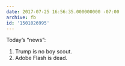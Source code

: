 ```yaml
---
date: 2017-07-25 16:56:35.000000000 -07:00
archive: fb
id: '1501026995'
---
```


Today’s “news”:

1. Trump is no boy scout.
2. Adobe Flash is dead.

